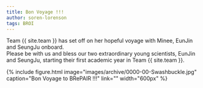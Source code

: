```yaml
---
title: Bon Voyage !!!
author: soren-lorenson
tags: BROI
---
```


Team {{ site.team }} has set off on her hopeful voyage with Minee, EunJin and SeungJu onboard. <br>
Please be with us and bless our two extraordinary young scientists, EunJin and SeungJu, starting their first academic year in Team {{ site.team }}.

{%
  include figure.html
  image="images/archive/0000-00-Swashbuckle.jpg"
  caption="Bon Voyage to BRePAIR !!!"
  link=""
  width="600px"
%}
